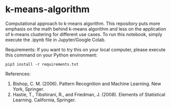 # k-means-algorithm
Computational approach to k-means algorithm. This repository puts more emphasis on the math behind k-means algorithm and less on the application of k-means clustering for different use cases. To run this notebook, simply execute the .ipynb file in Jupyter/Google Colab.

Requirements:
If you want to try this on your local computer, please execute this command on your Python environment:

```pip3 install -r requirements.txt```

References:
1. Bishop, C. M. (2006). Pattern Recognition and Machine Learning. New York, Springer.
2. Hastie, T., Tibshirani, R., and Friedman, J. (2008). Elements of Statistical Learning. California, Springer.

